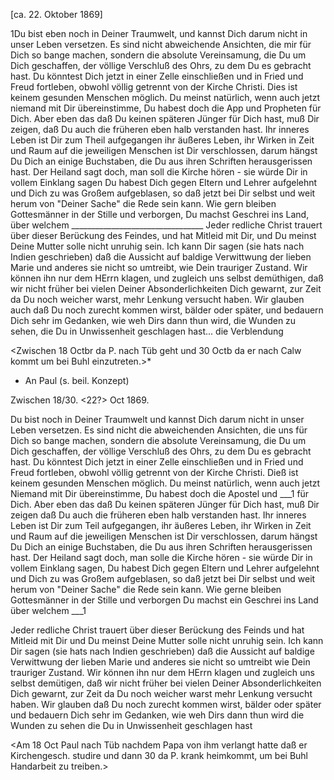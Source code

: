  [ca. 22. Oktober 1869]

1Du bist eben noch in Deiner Traumwelt, und kannst Dich darum nicht in unser Leben versetzen. Es sind nicht abweichende Ansichten, die mir für Dich so bange machen, sondern die absolute Vereinsamung, die Du um Dich geschaffen, der völlige Verschluß des Ohrs, zu dem Du es gebracht hast. Du könntest Dich jetzt in einer Zelle einschließen und in Fried und Freud fortleben, obwohl völlig getrennt von der Kirche Christi. Dies ist keinem gesunden Menschen möglich. Du meinst natürlich, wenn auch jetzt niemand mit Dir übereinstimme, Du habest doch die App und Propheten für Dich. Aber eben das daß Du keinen späteren Jünger für Dich hast, muß Dir zeigen, daß Du auch die früheren eben halb verstanden hast. Ihr inneres Leben ist Dir zum Theil aufgegangen ihr äußeres Leben, ihr Wirken in Zeit und Raum auf die jeweiligen Menschen ist Dir verschlossen, darum hängst Du Dich an einige Buchstaben, die Du aus ihren Schriften herausgerissen hast. Der Heiland sagt doch, man soll die Kirche hören - sie würde Dir in vollem Einklang sagen Du habest Dich gegen Eltern und Lehrer aufgelehnt und Dich zu was Großem aufgeblasen, so daß jetzt bei Dir selbst und weit herum von "Deiner Sache" die Rede sein kann. Wie gern bleiben Gottesmänner in der Stille und verborgen, Du machst Geschrei ins Land, über welchem _________________________________ Jeder redliche Christ trauert über dieser Berückung des Feindes, und hat Mitleid mit Dir, und Du meinst Deine Mutter solle nicht unruhig sein. Ich kann Dir sagen (sie hats nach Indien geschrieben) daß die Aussicht auf baldige Verwittwung der lieben Marie und anderes sie nicht so umtreibt, wie Dein trauriger Zustand. Wir können ihn nur dem HErrn klagen, und zugleich uns selbst demüthigen, daß wir nicht früher bei vielen Deiner Absonderlichkeiten Dich gewarnt, zur Zeit da Du noch weicher warst, mehr Lenkung versucht haben. Wir glauben auch daß Du noch zurecht kommen wirst, bälder oder später, und bedauern Dich sehr im Gedanken, wie weh Dirs dann thun wird, die Wunden zu sehen, die Du in Unwissenheit geschlagen hast... die Verblendung

<Zwischen 18 Octbr da P. nach Tüb geht und 30 Octb da er nach Calw kommt um bei Buhl einzutreten.>*


+ An Paul (s. beil. Konzept)

 Zwischen 18/30. <22?> Oct 1869.

Du bist noch in Deiner Traumwelt und kannst Dich darum nicht in unser Leben versetzen. Es sind nicht die abweichenden Ansichten, die uns für Dich so bange machen, sondern die absolute Vereinsamung, die Du um Dich geschaffen, der völlige Verschluß des Ohrs, zu dem Du es gebracht hast. Du könntest Dich jetzt in einer Zelle einschließen und in Fried und Freud fortleben, obwohl völlig getrennt von der Kirche Christi. Dieß ist keinem gesunden Menschen möglich. Du meinst natürlich, wenn auch jetzt Niemand mit Dir übereinstimme, Du habest doch die Apostel und ___1 für Dich. Aber eben das daß Du keinen späteren Jünger für Dich hast, muß Dir zeigen daß Du auch die früheren eben halb verstanden hast. Ihr inneres Leben ist Dir zum Teil aufgegangen, ihr äußeres Leben, ihr Wirken in Zeit und Raum auf die jeweiligen Menschen ist Dir verschlossen, darum hängst Du Dich an einige Buchstaben, die Du aus ihren Schriften herausgerissen hast. Der Heiland sagt doch, man solle die Kirche hören - sie würde Dir in vollem Einklang sagen, Du habest Dich gegen Eltern und Lehrer aufgelehnt und Dich zu was Großem aufgeblasen, so daß jetzt bei Dir selbst und weit herum von "Deiner Sache" die Rede sein kann. Wie gerne bleiben Gottesmänner in der Stille und verborgen Du machst ein Geschrei ins Land über welchem ___1

Jeder redliche Christ trauert über dieser Berückung des Feinds und hat Mitleid mit Dir und Du meinst Deine Mutter solle nicht unruhig sein. Ich kann Dir sagen (sie hats nach Indien geschrieben) daß die Aussicht auf baldige Verwittwung der lieben Marie und anderes sie nicht so umtreibt wie Dein trauriger Zustand. Wir können ihn nur dem HErrn klagen und zugleich uns selbst demütigen, daß wir nicht früher bei vielen Deiner Absonderlichkeiten Dich gewarnt, zur Zeit da Du noch weicher warst mehr Lenkung versucht haben. Wir glauben daß Du noch zurecht kommen wirst, bälder oder später und bedauern Dich sehr im Gedanken, wie weh Dirs dann thun wird die Wunden zu sehen die Du in Unwissenheit geschlagen hast


<Am 18 Oct Paul nach Tüb nachdem Papa von ihm verlangt hatte daß er Kirchengesch. studire und dann 30 da P. krank heimkommt, um bei Buhl Handarbeit zu treiben.>
